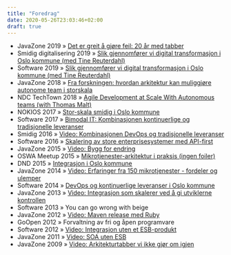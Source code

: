 ```yaml
---
title: "Foredrag"
date: 2020-05-26T23:03:46+02:00
draft: true
---
```


*   <span>JavaZone 2019</span> » [Det er greit å gjøre feil: 20 år med tabber](https://vimeo.com/362754811)
*   <span>Smidig digitalisering 2019</span> » [Slik gjennomfører vi digital transformasjon i Oslo kommune (med Tine Reuterdahl)](https://vimeo.com/339704697)
*   <span>Software 2019</span> » [Slik gjennomfører vi digital transformasjon i Oslo kommune (med Tine Reuterdahl)](https://event.dnd.no/software/sessions/slik-gjennomforer-vi-digital-transformasjon-i-oslo-kommune/)
*   <span>JavaZone 2018</span> » [Fra forskningen: hvordan arkitektur kan muliggjøre autonome team i storskala](https://vimeo.com/289520157)
*   <span>NDC TechTown 2018</span> » [Agile Development at Scale With Autonomous teams (with Thomas Malt)](https://www.youtube.com/watch?v=rCk0OcnLMlY)
*   <span>NOKIOS 2017</span> » [Stor-skala smidig i Oslo kommune](https://www.slideshare.net/janhenrik2/nokios-2017-storskala-smidig)
*   <span>Software 2017</span> » [Bimodal IT: Kombinasjonen kontinuerlige og tradisjonelle leveranser](https://event.dnd.no/software/sessions/bimodal-it-kombinasjonen-kontinuerlige-og-tradisjonelle-leveranser/)
*   <span>Smidig 2016</span> » [Video: Kombinasjonen DevOps og tradisjonelle leveranser](https://vimeo.com/190175005)
*   <span>Software 2016</span> » [Skalering av store enterprisesystemer med API-first](http://www.slideshare.net/janhenrik2/skalering-av-store-enterprisesystmer-med-apifirst)
*   <span>JavaZone 2015</span> » [Video: Bygg for endring](https://vimeo.com/138769064)
*   <span>OSWA Meetup 2015</span> » [Mikrotjenester-arki­­tektur i praksis (ingen foiler)](http://www.meetup.com/Oslo-Software-Architecture/events/220440883/?showAttendance=true&showFullList=yes%2Cno#no)
*   <span>DND 2015</span> » [Integrasjon i Oslo kommune](http://www.dataforeningen.no/integrasjon-i-oslo-kommune-loese-koblinger-og-fleksibilitet-gjennom-mikrotjenester-smidig-utvikling-og-devops-venteliste.5721638-134140.html)
*   <span>JavaZone 2014</span> » [Video: Erfaringer fra 150 mikrotjenester - fordeler og ulemper](http://vimeo.com/105777594)
*   <span>Software 2014</span> » [DevOps og kontinuerlige leveranser i Oslo kommune](http://sched.co/1cwkBPI)
*   <span>JavaZone 2013</span> » [Video: Integrasjon som skalerer ved å gi utviklerne kontrollen](http://vimeo.com/74415652)
*   <span>Software 2013</span> » You can go wrong with beige
*   <span>JavaZone 2012</span> » [Video: Maven release med Ruby](http://vimeo.com/49381224)
*   <span>GoOpen 2012</span> » Forvaltning av fri og åpen programvare
*   <span>Software 2012</span> » [Video: Integrasjon uten et ESB-produkt](http://www.youtube.com/watch?v=pMGJ_9yxlZA)
*   <span>JavaZone 2011</span> » [Video: SOA uten ESB](http://vimeo.com/28759841)
*   <span>JavaZone 2009</span> » [Video: Arkitekturtabber vi ikke gjør om igjen](http://vimeo.com/46284670)